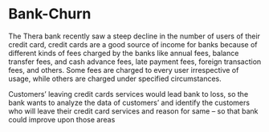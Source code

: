 # Bank-Churn
The Thera bank recently saw a steep decline in the number of users of their credit card, credit cards are a good source of income for banks because of different kinds of fees charged by the banks like annual fees, balance transfer fees, and cash advance fees, late payment fees, foreign transaction fees, and others. Some fees are charged to every user irrespective of usage, while others are charged under specified circumstances.

Customers’ leaving credit cards services would lead bank to loss, so the bank wants to analyze the data of customers’ and identify the customers who will leave their credit card services and reason for same – so that bank could improve upon those areas

